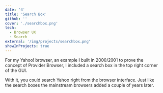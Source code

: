 ```yaml
---
date: '4'
title: 'Search Box'
github: ''
cover: './searchbox.png'
tech:
  - Browser UX
  - Search
external: '/img/projects/searchbox.png'
showInProjects: true
---
```


For my Yahoo! browser, an example I built in 2000/2001 to prove the concept of Provider Browser, I included a search box in the top right corner of the GUI.

With it, you could search Yahoo right from the browser interface. Just like the search boxes the mainstream browsers added a couple of years later.
